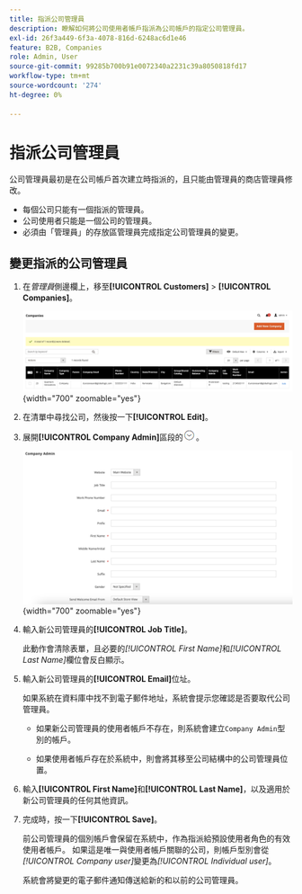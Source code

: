 ```yaml
---
title: 指派公司管理員
description: 瞭解如何將公司使用者帳戶指派為公司帳戶的指定公司管理員。
exl-id: 26f3a449-6f3a-4078-816d-6248ac6d1e46
feature: B2B, Companies
role: Admin, User
source-git-commit: 99285b700b91e0072340a2231c39a8050818fd17
workflow-type: tm+mt
source-wordcount: '274'
ht-degree: 0%

---
```


# 指派公司管理員

公司管理員最初是在公司帳戶首次建立時指派的，且只能由管理員的商店管理員修改。

- 每個公司只能有一個指派的管理員。
- 公司使用者只能是一個公司的管理員。
- 必須由「管理員」的存放區管理員完成指定公司管理員的變更。

## 變更指派的公司管理員

1. 在&#x200B;_管理員_&#x200B;側邊欄上，移至&#x200B;**[!UICONTROL Customers]** > **[!UICONTROL Companies]**。

   ![公司](./assets/companies-grid.png){width="700" zoomable="yes"}

1. 在清單中尋找公司，然後按一下&#x200B;**[!UICONTROL Edit]**。

1. 展開&#x200B;**[!UICONTROL Company Admin]**&#x200B;區段的![擴充選擇器](../assets/icon-display-expand.png)。

   ![公司管理員](./assets/company-create-company-admin.png){width="700" zoomable="yes"}

1. 輸入新公司管理員的&#x200B;**[!UICONTROL Job Title]**。

   此動作會清除表單，且必要的&#x200B;_[!UICONTROL First Name]_&#x200B;和&#x200B;_[!UICONTROL Last Name]_&#x200B;欄位會反白顯示。

1. 輸入新公司管理員的&#x200B;**[!UICONTROL Email]**&#x200B;位址。

   如果系統在資料庫中找不到電子郵件地址，系統會提示您確認是否要取代公司管理員。

   - 如果新公司管理員的使用者帳戶不存在，則系統會建立`Company Admin`型別的帳戶。

   - 如果使用者帳戶存在於系統中，則會將其移至公司結構中的公司管理員位置。

1. 輸入&#x200B;**[!UICONTROL First Name]**&#x200B;和&#x200B;**[!UICONTROL Last Name]**，以及適用於新公司管理員的任何其他資訊。

1. 完成時，按一下&#x200B;**[!UICONTROL Save]**。

   前公司管理員的個別帳戶會保留在系統中，作為指派給預設使用者角色的有效使用者帳戶。 如果這是唯一與使用者帳戶關聯的公司，則帳戶型別會從&#x200B;*[!UICONTROL Company user]*&#x200B;變更為&#x200B;*[!UICONTROL Individual user]*。

   系統會將變更的電子郵件通知傳送給新的和以前的公司管理員。

